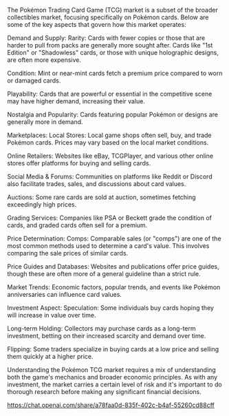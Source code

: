 The Pokémon Trading Card Game (TCG) market is a subset of the broader collectibles market, focusing specifically on Pokémon cards. Below are some of the key aspects that govern how this market operates:

Demand and Supply:
Rarity: Cards with fewer copies or those that are harder to pull from packs are generally more sought after. Cards like "1st Edition" or "Shadowless" cards, or those with unique holographic designs, are often more expensive.

Condition: Mint or near-mint cards fetch a premium price compared to worn or damaged cards.

Playability: Cards that are powerful or essential in the competitive scene may have higher demand, increasing their value.

Nostalgia and Popularity: Cards featuring popular Pokémon or designs are generally more in demand.

Marketplaces:
Local Stores: Local game shops often sell, buy, and trade Pokémon cards. Prices may vary based on the local market conditions.

Online Retailers: Websites like eBay, TCGPlayer, and various other online stores offer platforms for buying and selling cards.

Social Media & Forums: Communities on platforms like Reddit or Discord also facilitate trades, sales, and discussions about card values.

Auctions: Some rare cards are sold at auction, sometimes fetching exceedingly high prices.

Grading Services: Companies like PSA or Beckett grade the condition of cards, and graded cards often sell for a premium.

Price Determination:
Comps: Comparable sales (or "comps") are one of the most common methods used to determine a card's value. This involves comparing the sale prices of similar cards.

Price Guides and Databases: Websites and publications offer price guides, though these are often more of a general guideline than a strict rule.

Market Trends: Economic factors, popular trends, and events like Pokémon anniversaries can influence card values.

Investment Aspect:
Speculation: Some individuals buy cards hoping they will increase in value over time.

Long-term Holding: Collectors may purchase cards as a long-term investment, betting on their increased scarcity and demand over time.

Flipping: Some traders specialize in buying cards at a low price and selling them quickly at a higher price.

Understanding the Pokémon TCG market requires a mix of understanding both the game's mechanics and broader economic principles. As with any investment, the market carries a certain level of risk and it's important to do thorough research before making any significant financial decisions.


https://chat.openai.com/share/a78faa0d-835f-402c-b4af-55260cd88cff

